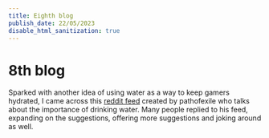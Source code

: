```yaml
---
title: Eighth blog 
publish_date: 22/05/2023
disable_html_sanitization: true
---
```


# 8th blog


Sparked with another idea of using water as a way to keep gamers hydrated, I came across this [reddit feed](https://www.reddit.com/r/pathofexile/comments/kxcunc/raising_awareness_of_staying_hydrated_while_gaming/) created by pathofexile who talks about the importance of drinking water. Many people replied to his feed, expanding on the suggestions, offering more suggestions and joking around as well. 